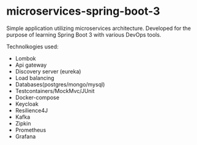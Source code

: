 ﻿# microservices-spring-boot-3

Simple application utilizing microservices architecture.
Developed for the purpose of learning Spring Boot 3 with various DevOps tools.

Technolkogies used:
- Lombok
- Api gateway
- Discovery server (eureka)
- Load balancing
- Databases(postgres/mongo/mysql)
- Testcontainers/MockMvc/JUnit
- Docker-compose
- Keycloak
- Resilience4J
- Kafka
- Zipkin
- Prometheus
- Grafana
